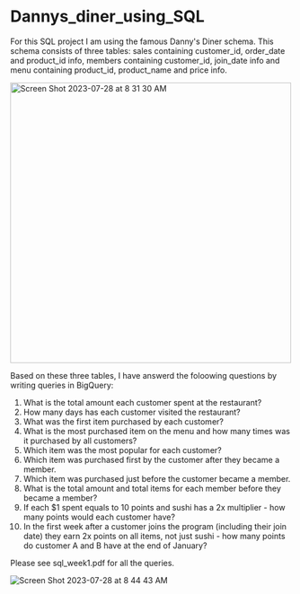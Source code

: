 # Dannys_diner_using_SQL

For this SQL project I am using the famous Danny's Diner schema. This schema consists of three tables: sales containing customer_id, order_date and product_id info, members containing customer_id, join_date info and menu containing product_id, product_name and price info.

<img width="500" alt="Screen Shot 2023-07-28 at 8 31 30 AM" src="https://github.com/mayank8893/Dannys_diner_using_SQL/assets/69361645/1b3a5585-1f9d-4a8c-8120-b8524e21fa01">

Based on these three tables, I have answerd the foloowing questions by writing queries in BigQuery:

1. What is the total amount each customer spent at the restaurant?
2. How many days has each customer visited the restaurant?
3. What was the first item purchased by each customer?
4. What is the most purchased item on the menu and how many times was it purchased by all customers?
5. Which item was the most popular for each customer?
6. Which item was purchased first by the customer after they became a member.
7. Which item was purchased just before the customer became a member.
8. What is the total amount and total items for each member before they became a member?
9. If each $1 spent equals to 10 points and sushi has a 2x multiplier - how many points would each customer have?
10. In the first week after a customer joins the program (including their join date) they earn 2x points on all items, not just sushi - how many points do customer A and B have at the end of January?

Please see sql_week1.pdf for all the queries.


![Screen Shot 2023-07-28 at 8 44 43 AM](https://github.com/mayank8893/Dannys_diner_using_SQL/assets/69361645/609f9b14-bdb6-4bb1-b0b6-7b9ac7f58e7a)
